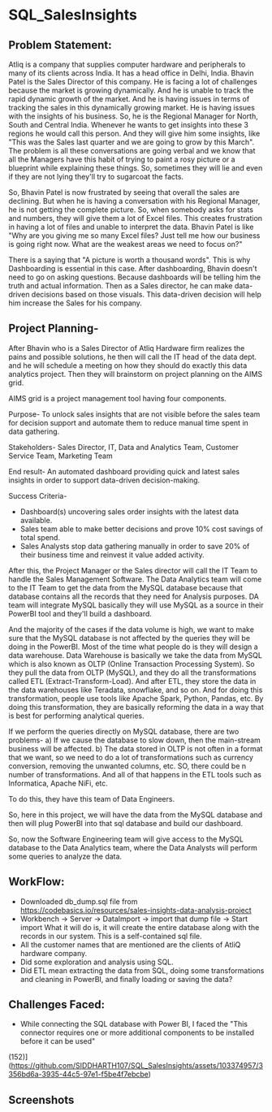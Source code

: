 # SQL_SalesInsights
## Problem Statement:
Atliq is a company that supplies computer hardware and peripherals to many of its clients across India. It has a head office in Delhi, India. Bhavin Patel is the Sales Director of this company. He is facing a lot of challenges because the market is growing dynamically. And he is unable to track the rapid dynamic growth of the market. And he is having issues in terms of tracking the sales in this dynamically growing market. He is having issues with the insights of his business. So, he is the Regional Manager for North, South and Central India. Whenever he wants to get insights into these 3 regions he would call this person. And they will give him some insights, like "This was the Sales last quarter and we are going to grow by this March". The problem is all these conversations are going verbal and we know that all the Managers have this habit of trying to paint a rosy picture or a blueprint while explaining these things. So, sometimes they will lie and even if they are not lying they'll try to sugarcoat the facts. 

So, Bhavin Patel is now frustrated by seeing that overall the sales are declining. But when he is having a conversation with his Regional Manager, he is not getting the complete picture. So, when somebody asks for stats and numbers, they will give them a lot of Excel files. This creates frustration in having a lot of files and unable to interpret the data. Bhavin Patel is like "Why are you giving me so many Excel files? Just tell me how our business is going right now. What are the weakest areas we need to focus on?"

There is a saying that "A picture is worth a thousand words". This is why Dashboarding is essential in this case. After dashboarding, Bhavin doesn't need to go on asking questions. Because dashboards will be telling him the truth and actual information. Then as a Sales director, he can make data-driven decisions based on those visuals. This data-driven decision will help him increase the Sales for his company.

## Project Planning-
After Bhavin who is a Sales Director of Atliq Hardware firm realizes the pains and possible solutions, he then will call the IT head of the data dept. and he will schedule a meeting on how they should do exactly this data analytics project. Then they will brainstorm on project planning on the AIMS grid.

AIMS grid is a project management tool having four components.

Purpose-
To unlock sales insights that are not visible before the sales team for decision support and automate them to reduce manual time spent in data gathering.

Stakeholders-
Sales Director, IT, Data and Analytics Team, Customer Service Team, Marketing Team

End result-
An automated dashboard providing quick and latest sales insights in order to support data-driven decision-making.

Success Criteria- 
- Dashboard(s) uncovering sales order insights with the latest data available.
- Sales team able to make better decisions and prove 10% cost savings of total spend.
- Sales Analysts stop data gathering manually in order to save 20% of their business time and reinvest it value added activity.

After this, the Project Manager or the Sales director will call the IT Team to handle the Sales Management Software. The Data Analytics team will come to the IT Team to get the data from the MySQL database because that database contains all the records that they need for Analysis purposes. DA team will integrate MySQL basically they will use MySQL as a source in their PowerBI tool and they'll build a dashboard. 

And the majority of the cases if the data volume is high, we want to make sure that the MySQL database is not affected by the queries they will be doing in the PowerBI. Most of the time what people do is they will design a data warehouse. Data Warehouse is basically we take the data from MySQL which is also known as OLTP (Online Transaction Processing System). So they pull the data from OLTP (MySQL), and they do all the transformations called ETL (Extract-Transform-Load). And after ETL, they store the data in the data warehouses like Teradata, snowflake, and so on. And for doing this transformation, people use tools like Apache Spark, Python, Pandas, etc. By doing this transformation, they are basically reforming the data in a way that is best for performing analytical queries.

If we perform the queries directly on MySQL database, there are two problems-
a) If we cause the database to slow down, then the main-stream business will be affected.
b) The data stored in OLTP is not often in a format that we want, so we need to do a lot of transformations such as currency conversion, removing the unwanted columns, etc. SO, there could be n number of transformations. And all of that happens in the ETL tools such as Informatica, Apache NiFi, etc. 

To do this, they have this team of Data Engineers. 

So, here in this project, we will have the data from the MySQL database and then will plug PowerBI into that sql database and build our dashboard. 

So, now the Software Engineering team will give access to the MySQL database to the Data Analytics team, where the Data Analysts will perform some queries to analyze the data.

## WorkFlow:
- Downloaded db_dump.sql file from https://codebasics.io/resources/sales-insights-data-analysis-project
- Workbench -> Server -> DataImport -> import that dump file -> Start import
What it will do is, it will create the entire database along with the records in our system. This is a self-contained sql file. 
- All the customer names that are mentioned are the clients of AtliQ hardware company.
- Did some exploration and analysis using SQL.
- Did ETL mean extracting the data from SQL, doing some transformations and cleaning in PowerBI, and finally loading or saving the data?


## Challenges Faced:
- While connecting the SQL database with Power BI, I faced the "This connector requires one or more additional components to be installed before it can be used"


 (152)](https://github.com/SIDDHARTH107/SQL_SalesInsights/assets/103374957/3356bd6a-3935-44c5-97e1-f5be4f7ebcbe)

## Screenshots


